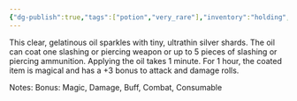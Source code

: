 ```yaml
---
{"dg-publish":true,"tags":["potion","very_rare"],"inventory":"holding","permalink":"/campaigns/a-dance-of-matter/items/oil-of-sharpness/","dgPassFrontmatter":true}
---
```


This clear, gelatinous oil sparkles with tiny, ultrathin silver shards. The oil can coat one slashing or piercing weapon or up to 5 pieces of slashing or piercing ammunition. Applying the oil takes 1 minute. For 1 hour, the coated item is magical and has a +3 bonus to attack and damage rolls.

Notes: Bonus: Magic, Damage, Buff, Combat, Consumable